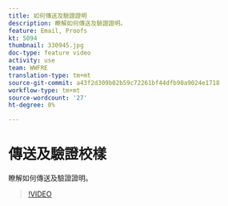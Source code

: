 ```yaml
---
title: 如何傳送及驗證證明
description: 瞭解如何傳送及驗證證明。
feature: Email, Proofs
kt: 5094
thumbnail: 330945.jpg
doc-type: feature video
activity: use
team: WWFRE
translation-type: tm+mt
source-git-commit: a43f2d309b02b59c72261bf44dfb90a9024e1718
workflow-type: tm+mt
source-wordcount: '27'
ht-degree: 0%

---
```



# 傳送及驗證校樣

瞭解如何傳送及驗證證明。

>[!VIDEO](https://video.tv.adobe.com/v/330945)
